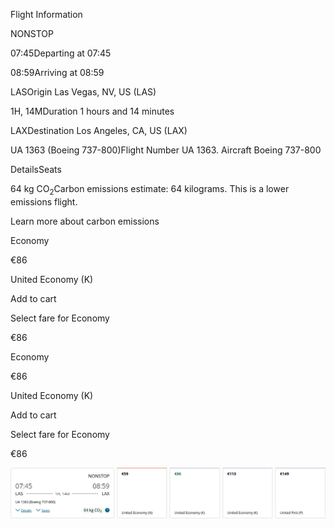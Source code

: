 Flight Information

NONSTOP

07:45Departing at 07:45

08:59Arriving at 08:59

LASOrigin Las Vegas, NV, US (LAS)

1H, 14MDuration 1 hours and 14 minutes

LAXDestination Los Angeles, CA, US (LAX)

UA 1363 (Boeing 737-800)Flight Number UA 1363. Aircraft Boeing 737-800

DetailsSeats

64 kg CO<sub>2</sub>Carbon emissions estimate: 64 kilograms. This is a lower emissions flight.

Learn more about carbon emissions

Economy

€86

United Economy (K)

Add to cart

Select fare for Economy

€86

Economy

€86

United Economy (K)

Add to cart

Select fare for Economy

€86

![](united-01-05.png)